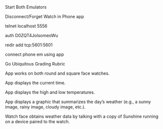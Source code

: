 Start Both Emulators

Disconnect/Forget Watch in Phone app

telnet localhost 5556

auth D0ZQT4JolsomeoWu

redir add tcp:5601:5601

connect phone em using app

Go Ubiquitous Grading Rubric

App works on both round and square face watches.

App displays the current time.

App displays the high and low temperatures.

App displays a graphic that summarizes the day’s weather (e.g., a sunny image, rainy image, cloudy image, etc.).

Watch face obtains weather data by talking with a copy of Sunshine running on a device paired to the watch.
